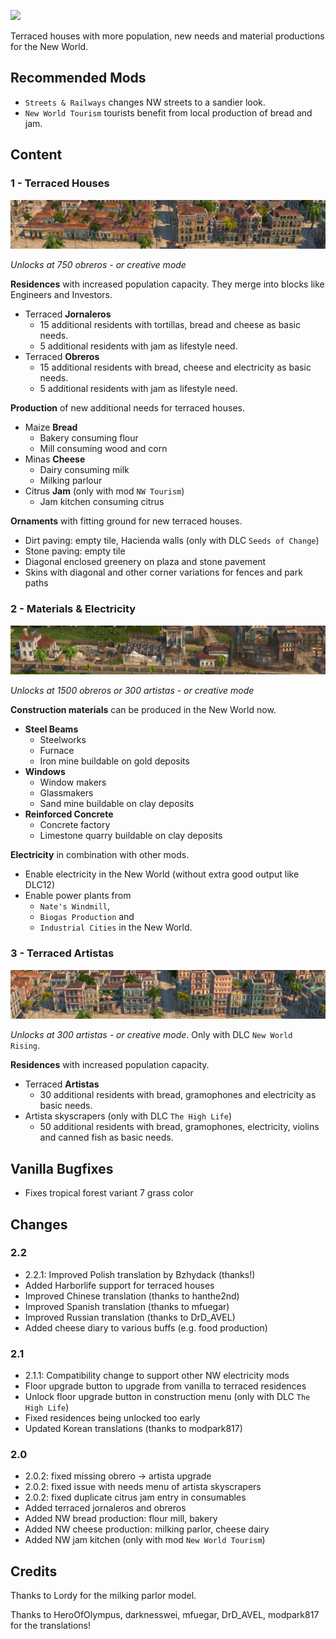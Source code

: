 ![](./banner.jpg)

Terraced houses with more population, new needs and material productions for the New World.

## Recommended Mods

- `Streets & Railways` changes NW streets to a sandier look.
- `New World Tourism` tourists benefit from local production of bread and jam.

## Content

### 1 - Terraced Houses

![](./readme-terraced.jpg)

*Unlocks at 750 obreros - or creative mode*

**Residences** with increased population capacity.
They merge into blocks like Engineers and Investors.

- Terraced **Jornaleros**
  - 15 additional residents with tortillas, bread and cheese as basic needs.
  - 5 additional residents with jam as lifestyle need.
- Terraced **Obreros**
  - 15 additional residents with bread, cheese and electricity as basic needs.
  - 5 additional residents with jam as lifestyle need.

**Production** of new additional needs for terraced houses.

- Maize **Bread**
  - Bakery consuming flour
  - Mill consuming wood and corn
- Minas **Cheese**
  - Dairy consuming milk
  - Milking parlour
- Citrus **Jam** (only with mod `NW Tourism`)
  - Jam kitchen consuming citrus

**Ornaments** with fitting ground for new terraced houses.

- Dirt paving: empty tile, Hacienda walls (only with DLC `Seeds of Change`)
- Stone paving: empty tile
- Diagonal enclosed greenery on plaza and stone pavement
- Skins with diagonal and other corner variations for fences and park paths

### 2 - Materials & Electricity

![](./readme-materials.jpg)

*Unlocks at 1500 obreros or 300 artistas - or creative mode*

**Construction materials** can be produced in the New World now.

- **Steel Beams**
  - Steelworks
  - Furnace
  - Iron mine buildable on gold deposits
- **Windows**
  - Window makers
  - Glassmakers
  - Sand mine buildable on clay deposits
- **Reinforced Concrete**
  - Concrete factory
  - Limestone quarry buildable on clay deposits

**Electricity** in combination with other mods.

- Enable electricity in the New World (without extra good output like DLC12)
- Enable power plants from
  - `Nate's Windmill`,
  - `Biogas Production` and
  - `Industrial Cities` in the New World.

### 3 - Terraced Artistas

![](./readme-artistas.jpg)

*Unlocks at 300 artistas - or creative mode*.
Only with DLC `New World Rising`.

**Residences** with increased population capacity.

- Terraced **Artistas**
  - 30 additional residents with bread, gramophones and electricity as basic needs.
- Artista skyscrapers (only with DLC `The High Life`)
  - 50 additional residents with bread, gramophones, electricity, violins and canned fish as basic needs.

## Vanilla Bugfixes

- Fixes tropical forest variant 7 grass color

## Changes

### 2.2

- 2.2.1: Improved Polish translation by Bzhydack (thanks!)
- Added Harborlife support for terraced houses
- Improved Chinese translation (thanks to hanthe2nd)
- Improved Spanish translation (thanks to mfuegar)
- Improved Russian translation (thanks to DrD_AVEL)
- Added cheese diary to various buffs (e.g. food production)

### 2.1

- 2.1.1: Compatibility change to support other NW electricity mods
- Floor upgrade button to upgrade from vanilla to terraced residences
- Unlock floor upgrade button in construction menu (only with DLC `The High Life`)
- Fixed residences being unlocked too early
- Updated Korean translations (thanks to modpark817)

### 2.0

- 2.0.2: fixed missing obrero -> artista upgrade
- 2.0.2: fixed issue with needs menu of artista skyscrapers
- 2.0.2: fixed duplicate citrus jam entry in consumables
- Added terraced jornaleros and obreros
- Added NW bread production: flour mill, bakery
- Added NW cheese production: milking parlor, cheese dairy
- Added NW jam kitchen (only with mod `New World Tourism`)

## Credits

Thanks to Lordy for the milking parlor model.

Thanks to HeroOfOlympus, darknesswei, mfuegar, DrD_AVEL, modpark817 for the translations!
